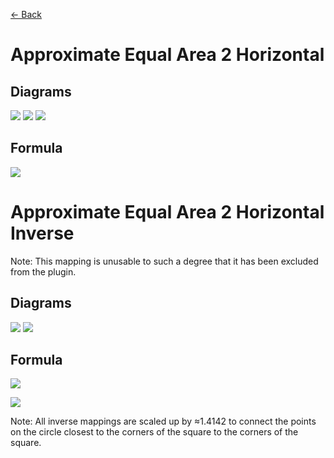 [<- Back](https://github.com/Kuuuube/Circular_Area/blob/main/wiki/mappings_index.md)

# Approximate Equal Area 2 Horizontal

## Diagrams
![](https://raw.githubusercontent.com/Kuuuube/Circular_Area/main/wiki/images/mappings/square_approximate_equal_area_2_horizontal_circle_grid_thick_checkerboard.png)
![](https://raw.githubusercontent.com/Kuuuube/Circular_Area/main/wiki/images/mappings/square_approximate_equal_area_2_horizontal_square_grid_thick_checkerboard.png)
![](https://raw.githubusercontent.com/Kuuuube/Circular_Area/main/wiki/images/mappings/square_approximate_equal_area_2_horizontal_dot_grid_circle_rgb_gradient_circle.png)

## Formula
![](https://raw.githubusercontent.com/Kuuuube/Circular_Area/main/wiki/images/formulas/approximate_equal_area_2_horizontal_formula.png)




# Approximate Equal Area 2 Horizontal Inverse 

Note: This mapping is unusable to such a degree that it has been excluded from the plugin.

## Diagrams
![](https://raw.githubusercontent.com/Kuuuube/Circular_Area/main/wiki/images/mappings/circle_approximate_equal_area_2_horizontal_square_grid_circle_thick_checkerboard.png)
![](https://raw.githubusercontent.com/Kuuuube/Circular_Area/main/wiki/images/mappings/circle_approximate_equal_area_2_horizontal_dot_grid_square_rgb_gradient.png)

## Formula
![](https://raw.githubusercontent.com/Kuuuube/Circular_Area/main/wiki/images/formulas/approximate_equal_area_2_horizontal_inverse_formula.png)

![](https://raw.githubusercontent.com/Kuuuube/Circular_Area/main/wiki/images/formulas/approximate_equal_area_2_t_variable.png)

Note: All inverse mappings are scaled up by ≈1.4142 to connect the points on the circle closest to the corners of the square to the corners of the square.